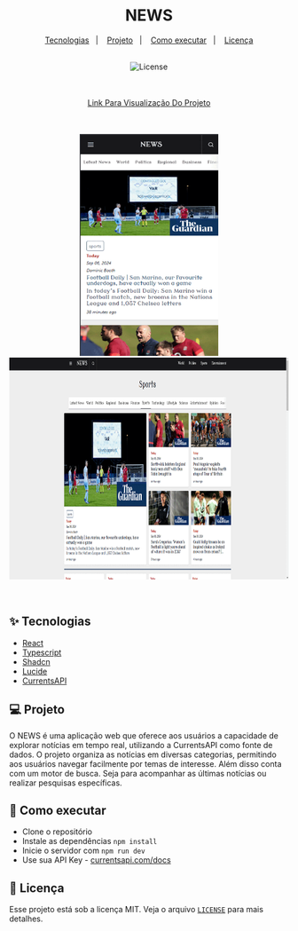 
<h1 align="center">
  NEWS
</h1>

<p align="center">
  <a href="#-tecnologias">Tecnologias</a>&nbsp;&nbsp;&nbsp;|&nbsp;&nbsp;&nbsp;
  <a href="#-projeto">Projeto</a>&nbsp;&nbsp;&nbsp;|&nbsp;&nbsp;&nbsp;
  <a href="#-como-executar">Como executar</a>&nbsp;&nbsp;&nbsp;|&nbsp;&nbsp;&nbsp;
  <a href="#-licença">Licença</a>
</p>

<p align="center"> <br />
  <img alt="License" src="https://img.shields.io/static/v1?label=license&message=MIT&color=8257E5&labelColor=000000">
</p>

<div align='center'> 
<p align='center'> 


<br /><br />
<a href="https://news-currentsapi.vercel.app/" target="_blank">Link Para Visualização Do Projeto</a>
<br /><br /><br />

<img src="src/assets/mobile-gif.gif" alt="BookFinder" width="250" height="400"> 
<img src="src/assets/web-gif.gif" alt="BookFinder" width="720" height="400">

</p> 
</div>

<br>

## ✨ Tecnologias

* <a href="https://react.dev/" target="_blank">React</a>
* <a href="https://www.typescriptlang.org/" target="_blank">Typescript</a>
* <a href="https://ui.shadcn.com/" target="_blank">Shadcn</a>
* <a href="https://lucide.dev/" target="_blank">Lucide</a>
* <a href="https://currentsapi.services/en/docs/" target="_blank">CurrentsAPI</a>


## 💻 Projeto
O NEWS é uma aplicação web que oferece aos usuários a capacidade de explorar notícias em tempo real, utilizando a CurrentsAPI como fonte de dados. O projeto organiza as notícias em diversas categorias, permitindo aos usuários navegar facilmente por temas de interesse. Além disso conta com um motor de busca. Seja para acompanhar as últimas notícias ou realizar pesquisas específicas.

## 🚀 Como executar

- Clone o repositório
- Instale as dependências `npm install`
- Inicie o servidor com `npm run dev`
- Use sua API Key - <a href="https://currentsapi.services/en/docs/" target="_blank">currentsapi.com/docs</a>

## 📄 Licença

Esse projeto está sob a licença MIT. Veja o arquivo <a href="https://docs.github.com/pt/repositories/managing-your-repositorys-settings-and-features/customizing-your-repository/licensing-a-repository" target="_blank">`LICENSE`</a> para mais detalhes.